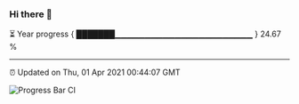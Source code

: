### Hi there 👋

⏳ Year progress { ███████▁▁▁▁▁▁▁▁▁▁▁▁▁▁▁▁▁▁▁▁▁▁▁ } 24.67 %

---

⏰ Updated on Thu, 01 Apr 2021 00:44:07 GMT

![Progress Bar CI](https://github.com/liununu/liununu/workflows/Progress%20Bar%20CI/badge.svg)
